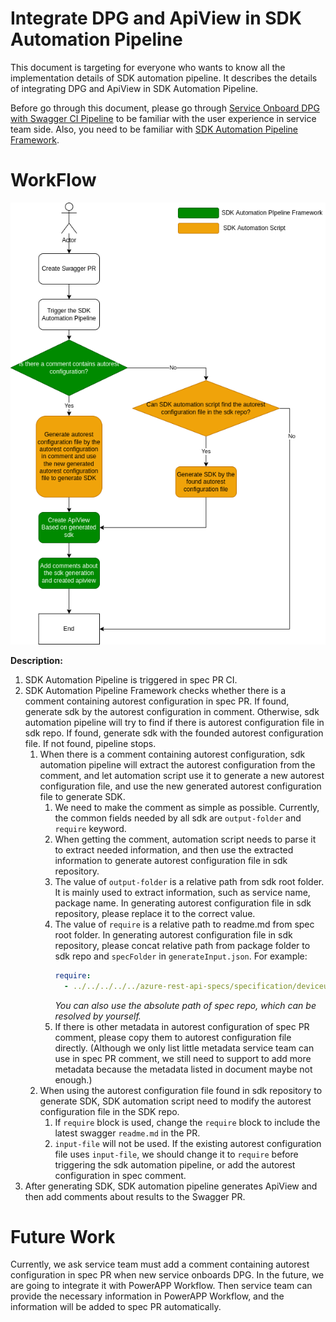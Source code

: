 # Integrate DPG and ApiView in SDK Automation Pipeline
This document is targeting for everyone who wants to know all the implementation details of SDK automation pipeline.
It describes the details of integrating DPG and ApiView in SDK Automation Pipeline.

Before go through this document, please go through [Service Onboard DPG with Swagger CI Pipeline](README.md) to be familiar with the user experience in service team side. Also, you need to be familiar with [SDK Automation Pipeline Framework](../sdkautomation/README.md).

# WorkFlow
![integrate-dpg-and-apiview](imgs/integrate-dpg-and-apiview.png)

__Description:__
1. SDK Automation Pipeline is triggered in spec PR CI.
2. SDK Automation Pipeline Framework checks whether there is a comment containing autorest configuration in spec PR. If found, generate sdk by the autorest configuration in comment.
Otherwise, sdk automation pipeline will try to find if there is autorest configuration file in sdk repo. If found, generate sdk with the founded autorest configuration file. If not found, pipeline stops.
   1. When there is a comment containing autorest configuration, sdk automation pipeline will extract the autorest configuration from the comment, and let automation script use it to generate a new autorest configuration file, and use the new generated autorest configuration file to generate SDK.
      1. We need to make the comment as simple as possible. Currently, the common fields needed by all sdk are `output-folder` and `require` keyword.
      2. When getting the comment, automation script needs to parse it to extract needed information, and then use the extracted information to generate autorest configuration file in sdk repository.
      3. The value of `output-folder` is a relative path from sdk root folder. It is mainly used to extract information, such as service name, package name. In generating autorest configuration file in sdk repository, please replace it to the correct value.
      4. The value of `require` is a relative path to readme.md from spec root folder. In generating autorest configuration file in sdk repository, please concat relative path from package folder to sdk repo and `specFolder` in `generateInput.json`. For example:
         ```yaml
         require:
           - ../../../../../azure-rest-api-specs/specification/deviceupdate/data-plane/readme.md
         ```
         *You can also use the absolute path of spec repo, which can be resolved by yourself.*
      5. If there is other metadata in autorest configuration of spec PR comment, please copy them to autorest configuration file directly. (Although we only list little metadata service team can use in spec PR comment, we still need to support to add more metadata because the metadata listed in document maybe not enough.)
   2. When using the autorest configuration file found in sdk repository to generate SDK, SDK automation script need to modify the autorest configuration file in the SDK repo.
      1. If `require` block is used, change the `require` block to include the latest swagger `readme.md` in the PR.
      2. `input-file` will not be used. If the existing autorest configuration file uses `input-file`, we should change it to `require` before triggering the sdk automation pipeline, or add the autorest configuration in spec comment.
3. After generating SDK, SDK automation pipeline generates ApiView and then add comments about results to the Swagger PR.

# Future Work
Currently, we ask service team must add a comment containing autorest configuration in spec PR when new service onboards DPG.
In the future, we are going to integrate it with PowerAPP Workflow. Then service team can provide the necessary information in PowerAPP Workflow, and the information will be added to spec PR automatically. 
